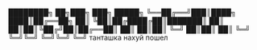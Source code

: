    ████████╗ ██╗███╗   ███╗ █████╗
   ╚══██╔══╝███║████╗ ████║██╔══██╗
      ██║   ╚██║██╔████╔██║███████║
      ██║    ██║██║╚██╔╝██║██╔══██║
      ██║    ██║██║ ╚═╝ ██║██║  ██║
      ╚═╝    ╚═╝╚═╝     ╚═╝╚═╝  ╚═╝
танташка нахуй пошел
